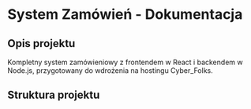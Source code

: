 # System Zamówień - Dokumentacja

## Opis projektu
Kompletny system zamówieniowy z frontendem w React i backendem w Node.js, przygotowany do wdrożenia na hostingu Cyber_Folks.

## Struktura projektu